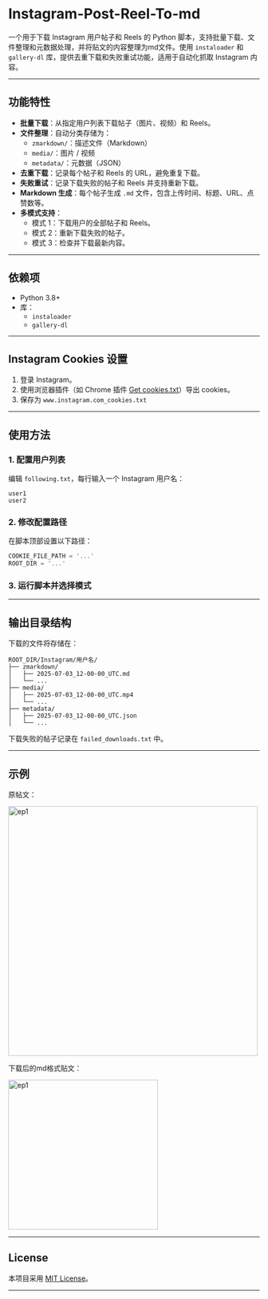 # Instagram-Post-Reel-To-md

一个用于下载 Instagram 用户帖子和 Reels 的 Python 脚本，支持批量下载、文件整理和元数据处理，并将贴文的内容整理为md文件。使用 `instaloader` 和 `gallery-dl` 库，提供去重下载和失败重试功能，适用于自动化抓取 Instagram 内容。

---

## 功能特性

- **批量下载**：从指定用户列表下载帖子（图片、视频）和 Reels。
- **文件整理**：自动分类存储为：
  - `zmarkdown/`：描述文件（Markdown）
  - `media/`：图片 / 视频
  - `metadata/`：元数据（JSON）
- **去重下载**：记录每个帖子和 Reels 的 URL，避免重复下载。
- **失败重试**：记录下载失败的帖子和 Reels 并支持重新下载。
- **Markdown 生成**：每个帖子生成 `.md` 文件，包含上传时间、标题、URL、点赞数等。
- **多模式支持**：
  - 模式 1：下载用户的全部帖子和 Reels。
  - 模式 2：重新下载失败的帖子。
  - 模式 3：检查并下载最新内容。

---

## 依赖项

- Python 3.8+
- 库：
  - `instaloader`
  - `gallery-dl`

---

## Instagram Cookies 设置

1. 登录 Instagram。
2. 使用浏览器插件（如 Chrome 插件 [Get cookies.txt](https://chromewebstore.google.com/detail/get-cookiestxt-locally/cclelndahbckbenkjhflpdbgdldlbecc)）导出 cookies。
3. 保存为 `www.instagram.com_cookies.txt`
---

## 使用方法

### 1. 配置用户列表

编辑 `following.txt`，每行输入一个 Instagram 用户名：

```
user1
user2
```

### 2. 修改配置路径

在脚本顶部设置以下路径：

```python
COOKIE_FILE_PATH = '...'
ROOT_DIR = '...'
```

### 3. 运行脚本并选择模式

---

## 输出目录结构

下载的文件将存储在：

```
ROOT_DIR/Instagram/用户名/
├── zmarkdown/
│   ├── 2025-07-03_12-00-00_UTC.md
│   └── ...
├── media/
│   ├── 2025-07-03_12-00-00_UTC.mp4
│   └── ...
├── metadata/
│   ├── 2025-07-03_12-00-00_UTC.json
│   └── ...
```

下载失败的帖子记录在 `failed_downloads.txt` 中。

---

## 示例

原帖文：

<img src="https://github.com/user-attachments/assets/f0d642f4-7281-43bf-a110-40ea55db0add" alt="ep1" width="500"/>

下载后的md格式贴文：

<img src="https://github.com/user-attachments/assets/96a70711-9140-4e89-892e-4fc925abc6de" alt="ep1" width="300"/>

---

## License

本项目采用 [MIT License](LICENSE)。

---
